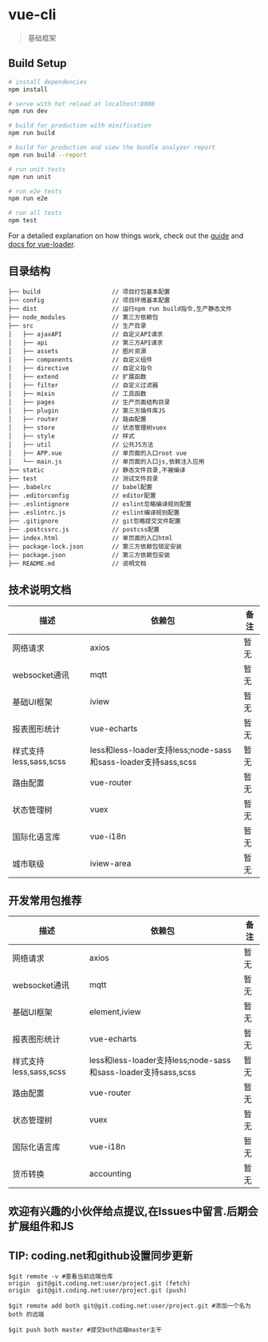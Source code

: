 # vue-cli

> 基础框架

## Build Setup

``` bash
# install dependencies
npm install

# serve with hot reload at localhost:8080
npm run dev

# build for production with minification
npm run build

# build for production and view the bundle analyzer report
npm run build --report

# run unit tests
npm run unit

# run e2e tests
npm run e2e

# run all tests
npm test
```

For a detailed explanation on how things work, check out the [guide](http://vuejs-templates.github.io/webpack/) and [docs for vue-loader](http://vuejs.github.io/vue-loader).

## 目录结构
```
├── build                    // 项目打包基本配置
├── config                   // 项目环境基本配置
├── dist                     // 运行npm run build指令,生产静态文件
├── node_modules             // 第三方依赖包
├── src                      // 生产目录
│   ├── ajaxAPI              // 自定义API请求
│   ├── api                  // 第三方API请求
│   ├── assets               // 图片资源
│   ├── components           // 自定义组件
│   ├── directive            // 自定义指令
│   ├── extend               // 扩展函数
│   ├── filter               // 自定义过滤器
│   ├── mixin                // 工具函数
│   ├── pages                // 生产页面结构目录
│   ├── plugin               // 第三方插件库JS
│   ├── router               // 路由配置
│   ├── store                // 状态管理树vuex
│   ├── style                // 样式
│   ├── util                 // 公共JS方法
│   ├── APP.vue              // 单页面的入口root vue
│   └── main.js              // 单页面的入口js,依赖注入应用
├── static                   // 静态文件目录,不被编译
├── test                     // 测试文件目录
├── .babelrc                 // babel配置
├── .editorconfig            // editor配置
├── .eslintignore            // eslint忽略编译规则配置
├── .eslintrc.js             // eslint编译规则配置
├── .gitignore               // git忽略提交文件配置
├── .postcssrc.js            // postcss配置
├── index.html               // 单页面的入口html
├── package-lock.json        // 第三方依赖包锁定安装
├── package.json             // 第三方依赖包安装
├── README.md                // 说明文档
```

## 技术说明文档
| 描述                       | 依赖包                   | 备注                      |
|----------------------------|--------------------------|---------------------------|
| 网络请求                   | axios                    |暂无                       |
| websocket通讯              | mqtt                     |暂无                       |
| 基础UI框架                 | iview                    |暂无                       |
| 报表图形统计               | vue-echarts              |暂无                       |
| 样式支持less,sass,scss     | less和less-loader支持less;node-sass和sass-loader支持sass,scss|暂无         |
| 路由配置                   | vue-router               |暂无                       |
| 状态管理树                 | vuex                     |暂无                       |
| 国际化语言库               | vue-i18n                 |暂无                       |
| 城市联级                   | iview-area               |暂无                       |


## 开发常用包推荐
| 描述                       | 依赖包                   |备注                       |
|----------------------------|--------------------------|---------------------------|
| 网络请求                   | axios                    |暂无                       |
| websocket通讯              | mqtt                     |暂无                       |
| 基础UI框架                 | element,iview            |暂无                       |
| 报表图形统计               | vue-echarts              |暂无                       |
| 样式支持less,sass,scss     | less和less-loader支持less;node-sass和sass-loader支持sass,scss|暂无         |
| 路由配置                   | vue-router               |暂无                       |
| 状态管理树                 | vuex                     |暂无                       |
| 国际化语言库               | vue-i18n                 |暂无                       |
| 货币转换                   | accounting               |暂无                       |

## 欢迎有兴趣的小伙伴给点提议,在Issues中留言.后期会扩展组件和JS

## TIP: coding.net和github设置同步更新
```
$git remote -v #查看当前远端仓库
origin  git@git.coding.net:user/project.git (fetch)
origin  git@git.coding.net:user/project.git (push)

$git remote add both git@git.coding.net:user/project.git #添加一个名为 both 的远端

$git push both master #提交both远端master主干
```

